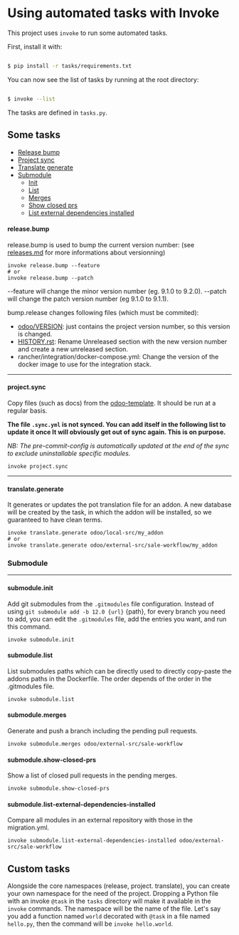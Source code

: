 <!--
This file has been generated with 'invoke project.sync'.
Do not modify. Any manual change will be lost.
Please propose your modification on
https://github.com/camptocamp/odoo-template instead.
-->
# Using automated tasks with Invoke

This project uses `invoke` to run some automated tasks.

First, install it with:

```bash

$ pip install -r tasks/requirements.txt

```

You can now see the list of tasks by running at the root directory:

```bash

$ invoke --list

```

The tasks are defined in `tasks.py`.

## Some tasks

* [Release bump](#releasebump)
* [Project sync](#projectsync)
* [Translate generate](#translategenerate)
* [Submodule](#submodule)
    * [Init](#submoduleinit)
    * [List](#submodulelist)
    * [Merges](#submodulemerges)
    * [Show closed prs](#submoduleshow-closed-prs)
    * [List external dependencies installed](#submodulelist-external-dependencies-installed)

#### release.bump

release.bump is used to bump the current version number:
(see [releases.md](docs/releases.md#versioning-pattern) for more informations about versionning)

```
invoke release.bump --feature
# or
invoke release.bump --patch
```

--feature will change the minor version number (eg. 9.1.0 to 9.2.0).
--patch will change the patch version number (eg 9.1.0 to 9.1.1).

bump.release changes following files (which must be commited):
 * [odoo/VERSION](../odoo/VERSION): just contains the project version number, so this version is changed.
 * [HISTORY.rst](../HISTORY.rst): Rename Unreleased section with the new version number and create a new unreleased section.
 * rancher/integration/docker-compose.yml: Change the version of the docker image to use for the integration stack.

-----

#### project.sync

Copy files (such as docs) from the
[odoo-template](https://github.com/camptocamp/odoo-template).
It should be run at a regular basis.

**The file `.sync.yml` is not synced.
You can add itself in the following list to update it once
It will obviously get out of sync again. This is on purpose.**

*NB: The pre-commit-config is automatically updated
at the end of the sync to exclude uninstallable specific modules.*

```
invoke project.sync
```

-----

#### translate.generate

It generates or updates the pot translation file for an addon.
A new database will be created by the task, in which the addon will be
installed, so we guaranteed to have clean terms.

```
invoke translate.generate odoo/local-src/my_addon
# or
invoke translate.generate odoo/external-src/sale-workflow/my_addon

```

### Submodule

-----

#### submodule.init

Add git submodules from the `.gitmodules` file configuration.
Instead of using `git submodule add -b 12.0 {url}`
{path}, for every branch you need to add, you can edit the `.gitmodules` file,
add the entries you want, and run this command.


```
invoke submodule.init
```

#### submodule.list

List submodules paths which can be directly used to directly copy-paste the
addons paths in the Dockerfile. The order depends of the order in the
.gitmodules file.

```
invoke submodule.list
```

#### submodule.merges

Generate and push a branch including the pending pull requests.

```
invoke submodule.merges odoo/external-src/sale-workflow
```


#### submodule.show-closed-prs

Show a list of closed pull requests in the pending merges.

```
invoke submodule.show-closed-prs
```


#### submodule.list-external-dependencies-installed

Compare all modules in an external repository with those in the migration.yml.

```
invoke submodule.list-external-dependencies-installed odoo/external-src/sale-workflow
```


## Custom tasks

Alongside the core namespaces (release, project. translate), you can create
your own namespace for the need of the project. Dropping a Python file with an
invoke `@task` in the `tasks` directory will make it available in the `invoke`
commands. The namespace will be the name of the file. Let's say you add a
function named `world` decorated with `@task` in a file named `hello.py`, then
the command will be `invoke hello.world`.
